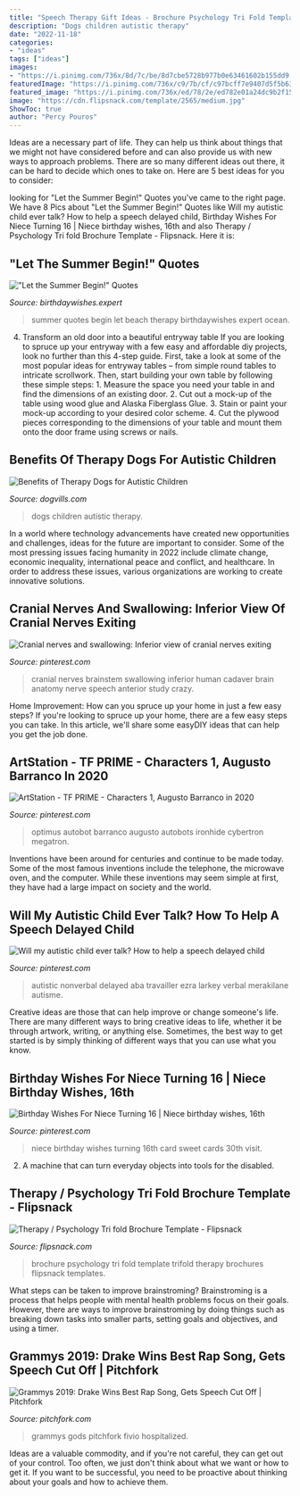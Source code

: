 ```yaml
---
title: "Speech Therapy Gift Ideas - Brochure Psychology Tri Fold Template Trifold Therapy Brochures Flipsnack Templates"
description: "Dogs children autistic therapy"
date: "2022-11-18"
categories:
- "ideas"
tags: ["ideas"]
images:
- "https://i.pinimg.com/736x/8d/7c/be/8d7cbe5728b977b0e63461602b155dd9.jpg"
featuredImage: "https://i.pinimg.com/736x/c9/7b/cf/c97bcff7e9407d5f5b633ecc5a6b25c7.jpg"
featured_image: "https://i.pinimg.com/736x/ed/78/2e/ed782e01a24dc9b2f15e26b04a9152f1.jpg"
image: "https://cdn.flipsnack.com/template/2565/medium.jpg"
ShowToc: true
author: "Percy Pouros"
---
```



Ideas are a necessary part of life. They can help us think about things that we might not have considered before and can also provide us with new ways to approach problems. There are so many different ideas out there, it can be hard to decide which ones to take on. Here are 5 best ideas for you to consider: 

	

		
looking for &quot;Let the Summer Begin!&quot; Quotes you've came to the right page. We have 8 Pics about &quot;Let the Summer Begin!&quot; Quotes like Will my autistic child ever talk? How to help a speech delayed child, Birthday Wishes For Niece Turning 16 | Niece birthday wishes, 16th and also Therapy / Psychology Tri fold Brochure Template - Flipsnack. Here it is:
		
    
## &quot;Let The Summer Begin!&quot; Quotes

<img loading=lazy src="https://www.birthdaywishes.expert/wp-content/uploads/2015/04/Summer-Quote-on-image-of-beach-and-palm-trees..jpg" onerror="this.onerror=null;this.src='https://tse3.mm.bing.net/th?id=OIP.lU-ds3Gaur6nctCSR50l1gHaNJ&amp;pid=15.1';" alt="&quot;Let the Summer Begin!&quot; Quotes">

_Source: birthdaywishes.expert_

>summer quotes begin let beach therapy birthdaywishes expert ocean. 

	

4. Transform an old door into a beautiful entryway table
If you are looking to spruce up your entryway with a few easy and affordable diy projects, look no further than this 4-step guide. First, take a look at some of the most popular ideas for entryway tables – from simple round tables to intricate scrollwork. Then, start building your own table by following these simple steps: 1. Measure the space you need your table in and find the dimensions of an existing door. 2. Cut out a mock-up of the table using wood glue and Alaska Fiberglass Glue. 3. Stain or paint your mock-up according to your desired color scheme. 4. Cut the plywood pieces corresponding to the dimensions of your table and mount them onto the door frame using screws or nails.

    
## Benefits Of Therapy Dogs For Autistic Children

<img loading=lazy src="https://www.dogvills.com/wp-content/uploads/2015/06/therapy-dogs-for-autistic-children-fb.jpg" onerror="this.onerror=null;this.src='https://tse4.mm.bing.net/th?id=OIP.IDe_NaagI7CmGwV_RqZ5ngHaFR&amp;pid=15.1';" alt="Benefits of Therapy Dogs for Autistic Children">

_Source: dogvills.com_

>dogs children autistic therapy. 

	

In a world where technology advancements have created new opportunities and challenges, ideas for the future are important to consider. Some of the most pressing issues facing humanity in 2022 include climate change, economic inequality, international peace and conflict, and healthcare. In order to address these issues, various organizations are working to create innovative solutions.

    
## Cranial Nerves And Swallowing: Inferior View Of Cranial Nerves Exiting

<img loading=lazy src="https://i.pinimg.com/736x/8d/7c/be/8d7cbe5728b977b0e63461602b155dd9.jpg" onerror="this.onerror=null;this.src='https://tse1.mm.bing.net/th?id=OIP.HxDvk61Va1a2LPrwemf9GgAAAA&amp;pid=15.1';" alt="Cranial nerves and swallowing: Inferior view of cranial nerves exiting">

_Source: pinterest.com_

>cranial nerves brainstem swallowing inferior human cadaver brain anatomy nerve speech anterior study crazy. 

	

Home Improvement: How can you spruce up your home in just a few easy steps?
If you're looking to spruce up your home, there are a few easy steps you can take. In this article, we'll share some easyDIY ideas that can help you get the job done.

    
## ArtStation - TF PRIME - Characters 1, Augusto Barranco In 2020

<img loading=lazy src="https://i.pinimg.com/736x/ed/78/2e/ed782e01a24dc9b2f15e26b04a9152f1.jpg" onerror="this.onerror=null;this.src='https://tse1.mm.bing.net/th?id=OIP.7WWqdgdOhA81_rboIQ6AVgHaIJ&amp;pid=15.1';" alt="ArtStation - TF PRIME - Characters 1, Augusto Barranco in 2020">

_Source: pinterest.com_

>optimus autobot barranco augusto autobots ironhide cybertron megatron. 

	

Inventions have been around for centuries and continue to be made today. Some of the most famous inventions include the telephone, the microwave oven, and the computer. While these inventions may seem simple at first, they have had a large impact on society and the world.

    
## Will My Autistic Child Ever Talk? How To Help A Speech Delayed Child

<img loading=lazy src="https://i.pinimg.com/736x/06/5a/1b/065a1bd5cbf204f8e7414380a754362c.jpg" onerror="this.onerror=null;this.src='https://tse2.mm.bing.net/th?id=OIP.MblLC9qYhVyRMaYIIbLLegHaLG&amp;pid=15.1';" alt="Will my autistic child ever talk? How to help a speech delayed child">

_Source: pinterest.com_

>autistic nonverbal delayed aba travailler ezra larkey verbal merakilane autisme. 

	

Creative ideas are those that can help improve or change someone's life. There are many different ways to bring creative ideas to life, whether it be through artwork, writing, or anything else. Sometimes, the best way to get started is by simply thinking of different ways that you can use what you know.

    
## Birthday Wishes For Niece Turning 16 | Niece Birthday Wishes, 16th

<img loading=lazy src="https://i.pinimg.com/736x/c9/7b/cf/c97bcff7e9407d5f5b633ecc5a6b25c7.jpg" onerror="this.onerror=null;this.src='https://tse1.mm.bing.net/th?id=OIP.EIUX6tYhpSdJw1aFejRaqAHaD5&amp;pid=15.1';" alt="Birthday Wishes For Niece Turning 16 | Niece birthday wishes, 16th">

_Source: pinterest.com_

>niece birthday wishes turning 16th card sweet cards 30th visit. 

	

2. A machine that can turn everyday objects into tools for the disabled.

    
## Therapy / Psychology Tri Fold Brochure Template - Flipsnack

<img loading=lazy src="https://cdn.flipsnack.com/template/2565/medium.jpg" onerror="this.onerror=null;this.src='https://tse1.mm.bing.net/th?id=OIP.5-YNYwGbeEKRzQBOhw1i2AHaKe&amp;pid=15.1';" alt="Therapy / Psychology Tri fold Brochure Template - Flipsnack">

_Source: flipsnack.com_

>brochure psychology tri fold template trifold therapy brochures flipsnack templates. 

	

What steps can be taken to improve brainstroming?
Brainstroming is a process that helps people with mental health problems focus on their goals. However, there are ways to improve brainstroming by doing things such as breaking down tasks into smaller parts, setting goals and objectives, and using a timer.

    
## Grammys 2019: Drake Wins Best Rap Song, Gets Speech Cut Off | Pitchfork

<img loading=lazy src="https://media.pitchfork.com/photos/5c60e37e0afcfe56e91c2fad/16:9/w_1280,c_limit/Drake-GRAMMYS.jpg?mbid=social_retweet" onerror="this.onerror=null;this.src='https://tse2.mm.bing.net/th?id=OIP.vCcQPPHCFN__P2qXpxXP9wHaEK&amp;pid=15.1';" alt="Grammys 2019: Drake Wins Best Rap Song, Gets Speech Cut Off | Pitchfork">

_Source: pitchfork.com_

>grammys gods pitchfork fivio hospitalized. 

	

Ideas are a valuable commodity, and if you're not careful, they can get out of your control. Too often, we just don't think about what we want or how to get it. If you want to be successful, you need to be proactive about thinking about your goals and how to achieve them.

